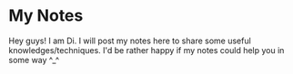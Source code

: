# My Notes

Hey guys! I am Di. I will post my notes here to share some useful knowledges/techniques. I'd be rather happy if my notes could help you in some way ^_^